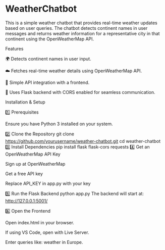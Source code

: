 # WeatherChatbot
This is a simple weather chatbot that provides real-time weather updates based on user queries. The chatbot detects continent names in user messages and returns weather information for a representative city in that continent using the OpenWeatherMap API.

Features

🌍 Detects continent names in user input.

☁️ Fetches real-time weather details using OpenWeatherMap API.

🔗 Simple API integration with a frontend.

📡 Uses Flask backend with CORS enabled for seamless communication.

Installation & Setup

1️⃣ Prerequisites

Ensure you have Python 3 installed on your system.

2️⃣ Clone the Repository
git clone https://github.com/yourusername/weather-chatbot.git
cd weather-chatbot
3️⃣ Install Dependencies
pip install flask flask-cors requests
4️⃣ Get an OpenWeatherMap API Key

Sign up at OpenWeatherMap

Get a free API key

Replace API_KEY in app.py with your key

5️⃣ Run the Flask Backend
python app.py
The backend will start at: http://127.0.0.1:5001/

6️⃣ Open the Frontend

Open index.html in your browser.

If using VS Code, open with Live Server.

Enter queries like: weather in Europe.
